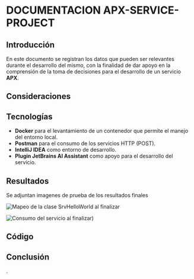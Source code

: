 # DOCUMENTACION APX-SERVICE-PROJECT

## Introducción
En este documento se registran los datos que pueden ser relevantes durante el desarrollo del mismo, con la finalidad de dar apoyo en la comprensión de la toma de decisiones para el desarrollo de un servicio **APX**.

## Consideraciones


## Tecnologías
- **Docker** para el levantamiento de un contenedor que permite el manejo del entorno local.
- **Postman** para el consumo de los servicios HTTP (POST).
- **IntelliJ IDEA** como entorno de desarrollo.
- **Plugin JetBrains AI Assistant** como apoyo para el desarrollo del servicio.

## Resultados
Se adjuntan imagenes de prueba de los resultados finales

![Mapeo de la clase SrvHelloWorld al finalizar](SvrHelloWorld_final.png)

![Consumo del servicio al finalizar](ConsumoServicioPOST.png))

## Código


## Conclusión
.
